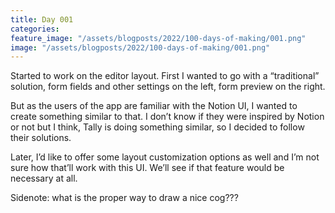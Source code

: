 ```yaml
---
title: Day 001
categories:
feature_image: "/assets/blogposts/2022/100-days-of-making/001.png"
image: "/assets/blogposts/2022/100-days-of-making/001.png"
---
```


Started to work on the editor layout. First I wanted to go with a “traditional” solution, form fields and other settings on the left, form preview on the right.

<!-- more -->

But as the users of the app are familiar with the Notion UI, I wanted to create something similar to that. I don’t know if they were inspired by Notion or not but I think, Tally is doing something similar, so I decided to follow their solutions.

Later, I’d like to offer some layout customization options as well and I’m not sure how that’ll work with this UI. We’ll see if that feature would be necessary at all.

Sidenote: what is the proper way to draw a nice cog???

